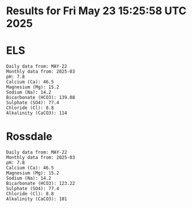 # Results for Fri May 23 15:25:58 UTC 2025
# ELS
```
Daily data from: MAY-22
Monthly data from: 2025-03
pH: 7.8
Calcium (Ca): 46.5
Magnesium (Mg): 15.2
Sodium (Na): 14.2
Bicarbonate (HCO3): 139.08
Sulphate (SO4): 77.4
Chloride (Cl): 8.8
Alkalinity (CaCO3): 114
```
# Rossdale
```
Daily data from: MAY-22
Monthly data from: 2025-03
pH: 7.8
Calcium (Ca): 46.5
Magnesium (Mg): 15.2
Sodium (Na): 14.2
Bicarbonate (HCO3): 123.22
Sulphate (SO4): 77.4
Chloride (Cl): 8.8
Alkalinity (CaCO3): 101
```
